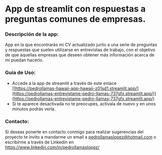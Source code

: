 # App de streamlit con respuestas a preguntas comunes de empresas.

### Descripción de la app:
App en la que encontrarás mi CV actualizado junto a una serie de preguntas y respuestas que suelen utilizarse en entrevistas de trabajo, con el objetivo de que aquellas empresas que deseen obtener más información acerca de mi puedan hacerlo.

### Guía de Uso:
* Accede a la app de streamlit a través de este enlace [[https://pedrollamas-hawaii-app-hawaii-z01sd1.streamlit.app/](https://pedrollamas-entrevistame-pedro-llamas-737gfx.streamlit.app/)](https://pedrollamas-entrevistame-pedro-llamas-737gfx.streamlit.app/)
* Si te aparece desactivada no te preocupes, actívala de nuevo y en unos minutos podrás verla.

### Contacto:
Si deseas ponerte en contacto conmigo para realizar sugerencias del proyecto te invito a mandarme un email a pedrollamaslopez@hotmail.com o escribirme a través de Linkedin en https://www.linkedin.com/in/pedrollamaslopez/
